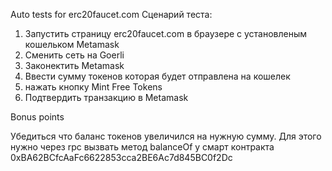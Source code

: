 Auto tests for erc20faucet.com
Сценарий теста:

1. Запустить страницу erc20faucet.com в браузере с установленым кошельком Metamask
2. Сменить сеть на Goerli
3. Законектить Metamask
4. Ввести сумму токенов которая будет отправлена на кошелек
5. нажать кнопку Mint Free Tokens
6. Подтвердить транзакцию в Metamask

Bonus points

Убедиться что баланс токенов увеличился на нужную сумму.
Для этого нужно через rpc вызвать метод balanceOf
у смарт контракта 0xBA62BCfcAaFc6622853cca2BE6Ac7d845BC0f2Dc
